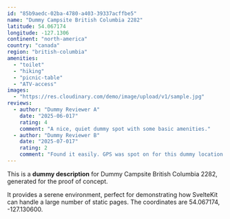```yaml
---
id: "85b9aedc-02ba-4780-a403-39337acffbe5"
name: "Dummy Campsite British Columbia 2282"
latitude: 54.067174
longitude: -127.1306
continent: "north-america"
country: "canada"
region: "british-columbia"
amenities:
  - "toilet"
  - "hiking"
  - "picnic-table"
  - "ATV-access"
images:
  - "https://res.cloudinary.com/demo/image/upload/v1/sample.jpg"
reviews:
  - author: "Dummy Reviewer A"
    date: "2025-06-017"
    rating: 4
    comment: "A nice, quiet dummy spot with some basic amenities."
  - author: "Dummy Reviewer B"
    date: "2025-07-017"
    rating: 2
    comment: "Found it easily. GPS was spot on for this dummy location."
---
```


This is a **dummy description** for Dummy Campsite British Columbia 2282, generated for the proof of concept.

It provides a serene environment, perfect for demonstrating how SvelteKit can handle a large number of static pages. The coordinates are 54.067174, -127.130600.
